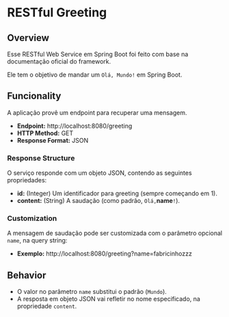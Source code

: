 # RESTful Greeting
## Overview
  Esse RESTful Web Service em Spring Boot foi feito com
  base na documentação oficial do framework.
  
  Ele tem o objetivo de mandar um `Olá, Mundo!` em Spring Boot.


## Funcionality
  A aplicação provê um endpoint para recuperar uma mensagem.
  - **Endpoint:** http://localhost:8080/greeting
  - **HTTP Method:** GET
  - **Response Format:** JSON

### Response Structure
  O serviço responde com um objeto JSON, contendo as seguintes
  propriedades:
  - **id:** (Integer) Um identificador para greeting (sempre
      começando em 1).
  - **content:** (String) A saudação (como padrão, `Olá,`**name**`!`).
### Customization
  A mensagem de saudação pode ser customizada com o parâmetro opcional
  `name`, na query string: 
  - **Exemplo:** http://localhost:8080/greeting?name=fabricinhozzz


## Behavior
  - O valor no parâmetro `name` substitui o padrão (`Mundo`).
  - A resposta em objeto JSON vai refletir no nome especificado,
    na propriedade `content`.
        

